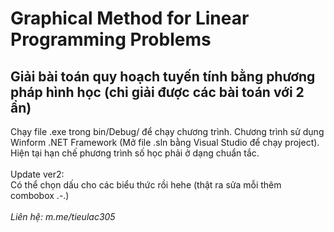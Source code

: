 # Graphical Method for Linear Programming Problems

## Giải bài toán quy hoạch tuyến tính bằng phương pháp hình học (chỉ giải được các bài toán với 2 ẩn)

Chạy file .exe trong bin/Debug/ để chạy chương trình.
Chương trình sử dụng Winform .NET Framework (Mở file .sln bằng Visual Studio để chạy project).\
Hiện tại hạn chế phương trình số học phải ở dạng chuẩn tắc.\
\
Update ver2:\
Có thể chọn dấu cho các biểu thức rồi hehe (thật ra sửa mỗi thêm combobox .-.)\
\
*Liên hệ: m.me/tieulac305*